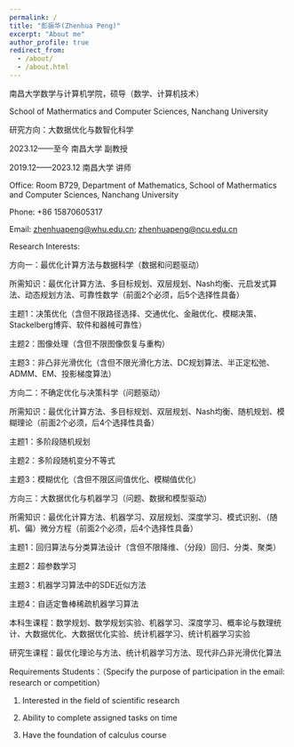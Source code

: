 ```yaml
---
permalink: /
title: "彭振华(Zhenhua Peng)"
excerpt: "About me"
author_profile: true
redirect_from: 
  - /about/
  - /about.html
---
```


南昌大学数学与计算机学院，硕导（数学、计算机技术）

School of Mathermatics and Computer Sciences, Nanchang University

研究方向：大数据优化与数智化科学

2023.12——至今      南昌大学   副教授

2019.12——2023.12   南昌大学   讲师

Office: Room B729, Department of Mathematics, School of Mathermatics and Computer Sciences, Nanchang University

Phone: +86 15870605317

Email: zhenhuapeng@whu.edu.cn; zhenhuapeng@ncu.edu.cn

Research Interests:

方向一：最优化计算方法与数据科学（数据和问题驱动）

所需知识：最优化计算方法、多目标规划、双层规划、Nash均衡、元启发式算法、动态规划方法、可靠性数学（前面2个必须，后5个选择性具备）

主题1：决策优化（含但不限路径选择、交通优化、金融优化、模糊决策、Stackelberg博弈、软件和器械可靠性）

主题2：图像处理（含但不限图像恢复与重构）

主题3：非凸非光滑优化（含但不限光滑化方法、DC规划算法、半正定松弛、ADMM、EM、投影梯度算法）

方向二：不确定优化与决策科学（问题驱动）

所需知识：最优化计算方法、多目标规划、双层规划、Nash均衡、随机规划、模糊理论（前面2个必须，后4个选择性具备）

主题1：多阶段随机规划

主题2：多阶段随机变分不等式

主题3：模糊优化（含但不限区间值优化、模糊值优化）

方向三：大数据优化与机器学习（问题、数据和模型驱动）

所需知识：最优化计算方法、机器学习、双层规划、深度学习、模式识别、（随机、偏）微分方程（前面2个必须，后4个选择性具备）

主题1：回归算法与分类算法设计（含但不限降维、（分段）回归、分类、聚类）

主题2：超参数学习

主题3：机器学习算法中的SDE近似方法

主题4：自适定鲁棒稀疏机器学习算法

本科生课程：数学规划、数学规划实验、机器学习、深度学习、概率论与数理统计、大数据优化、大数据优化实验、统计机器学习、统计机器学习实验

研究生课程：最优化理论与方法、统计机器学习方法、现代非凸非光滑优化算法

Requirements Students：（Specify the purpose of participation in the email: research or competition）

1. Interested in the field of scientific research
   
2. Ability to complete assigned tasks on time
   
3. Have the foundation of calculus course


